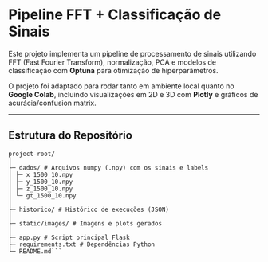 # Pipeline FFT + Classificação de Sinais

Este projeto implementa um pipeline de processamento de sinais utilizando FFT (Fast Fourier Transform), normalização, PCA e modelos de classificação com **Optuna** para otimização de hiperparâmetros.

O projeto foi adaptado para rodar tanto em ambiente local quanto no **Google Colab**, incluindo visualizações em 2D e 3D com **Plotly** e gráficos de acurácia/confusion matrix.

---

## Estrutura do Repositório

```
project-root/
│
├─ dados/ # Arquivos numpy (.npy) com os sinais e labels
│ ├─ x_1500_10.npy
│ ├─ y_1500_10.npy
│ ├─ z_1500_10.npy
│ └─ gt_1500_10.npy
│
├─ historico/ # Histórico de execuções (JSON)
│
├─ static/images/ # Imagens e plots gerados
│
├─ app.py # Script principal Flask
├─ requirements.txt # Dependências Python
└─ README.md```
